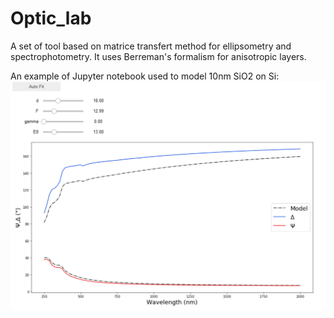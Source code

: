 # Optic_lab
A set of tool based on matrice transfert method for ellipsometry and spectrophotometry. It uses Berreman's formalism for anisotropic layers.

An example of Jupyter notebook used to model 10nm SiO2 on Si:
![Alt text](https://raw.githubusercontent.com/Quikim/Optic_lab/master/Snapshot.png)
